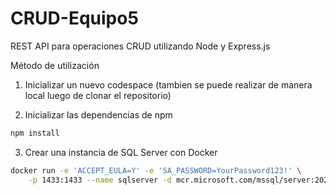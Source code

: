 # CRUD-Equipo5

REST API para operaciones CRUD utilizando Node y Express.js

Método de utilización
1) Inicializar un nuevo codespace (tambien se puede realizar de manera local luego de clonar el repositorio)

2) Inicializar las dependencias de npm
```sh
npm install
```

3) Crear una instancia de SQL Server con Docker  
```sh
docker run -e 'ACCEPT_EULA=Y' -e 'SA_PASSWORD=YourPassword123!' \
    -p 1433:1433 --name sqlserver -d mcr.microsoft.com/mssql/server:2022-latest
```
